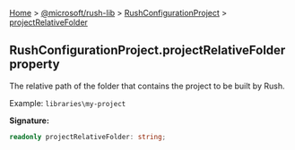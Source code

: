[Home](./index) &gt; [@microsoft/rush-lib](./rush-lib.md) &gt; [RushConfigurationProject](./rush-lib.rushconfigurationproject.md) &gt; [projectRelativeFolder](./rush-lib.rushconfigurationproject.projectrelativefolder.md)

## RushConfigurationProject.projectRelativeFolder property

The relative path of the folder that contains the project to be built by Rush.

Example: `libraries\my-project`

<b>Signature:</b>

```typescript
readonly projectRelativeFolder: string;
```
